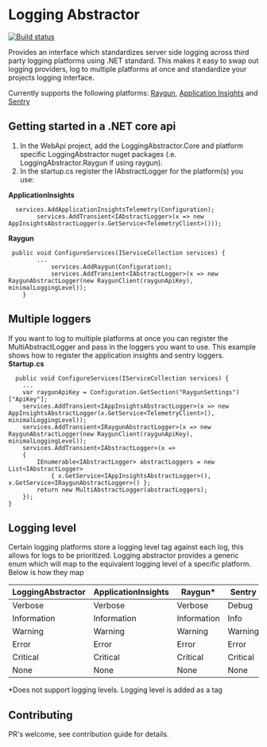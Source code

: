 
# Logging Abstractor

[![Build status](https://ci.appveyor.com/api/projects/status/nw12mgqdk7usuh37/branch/master?svg=true)](https://ci.appveyor.com/project/bernarden/loggingabstractor/branch/master)

Provides an interface which standardizes server side logging across third party logging platforms using .NET standard. 
This makes it easy to swap out logging providers, log to multiple platforms at once and standardize your projects logging interface. 

Currently supports the following platforms: [Raygun](http://raygun.com/), [Application Insights](https://docs.microsoft.com/en-us/azure/azure-monitor/overview#application-insights) and [Sentry](https://sentry.io/welcome/)

## Getting started in a .NET core api
 1. In the WebApi project, add the LoggingAbstractor.Core and platform specific LoggingAbstractor nuget packages (.e. LoggingAbstractor.Raygun if using raygun).
2. In the startup.cs register the IAbstractLogger for the platform(s) you use:

**ApplicationInsights**


      services.AddApplicationInsightsTelemetry(Configuration);
            services.AddTransient<IAbstractLogger>(x => new AppInsightsAbstractLogger(x.GetService<TelemetryClient>()));

**Raygun**
   

     public void ConfigureServices(IServiceCollection services) {
            ...
                services.AddRaygun(Configuration);
                services.AddTransient<IAbstractLogger>(x => new RaygunAbstractLogger(new RaygunClient(raygunApiKey), minimalLoggingLevel));
        }


## Multiple loggers
If you want to log to multiple platforms at once you can register the MultiAbstractLogger and pass in the loggers you want to use. This example shows how to register the application insights and sentry loggers.
**Startup.cs** 
  

      public void ConfigureServices(IServiceCollection services) {
        ...
        var raygunApiKey = Configuration.GetSection("RaygunSettings")["ApiKey"];
        services.AddTransient<IAppInsightsAbstractLogger>(x => new AppInsightsAbstractLogger(x.GetService<TelemetryClient>(), minimalLoggingLevel));
        services.AddTransient<IRaygunAbstractLogger>(x => new RaygunAbstractLogger(new RaygunClient(raygunApiKey), minimalLoggingLevel));
        services.AddTransient<IAbstractLogger>(x =>
        {
            IEnumerable<IAbstractLogger> abstractLoggers = new List<IAbstractLogger>
                { x.GetService<IAppInsightsAbstractLogger>(), x.GetService<IRaygunAbstractLogger>() };
            return new MultiAbstractLogger(abstractLoggers);
        });   
    }

## Logging level
Certain logging platforms store a logging level tag against each log, this allows for logs to be prioritized. Logging abstractor provides a generic enum which will map to the equivalent logging level of a specific platform. Below is how they map

| LoggingAbstractor| ApplicationInsights| Raygun* | Sentry
| ------------- |-------------| ------------- |------------- |
| Verbose      | Verbose      |Verbose|Debug
| Information      |Information   |Information|Info
| Warning| Warning|Warning|Warning
| Error| Error|Error|Error
| Critical| Critical|Critical|Critical
| None| None      |None|None

*Does not support logging levels. Logging level is added as a tag

## Contributing
PR's welcome, see contribution guide for details.

